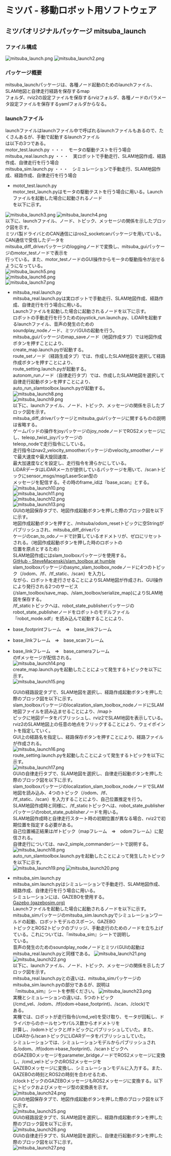 # ミツバ - 移動ロボット用ソフトウェア

## ミツバオリジナルパッケージ  mitsuba_launch

### ファイル構成
![mitsuba_launch.png](mitsuba_launch.png)
![mitsuba_launch2.png](mitsuba_launch2.png)
### パッケージ概要  
  mitsuba_launchパッケージは、各種ノード起動のためのlaunchファイル、SLAM地図と自律走行経路を保存するmap  
  フォルダ、rviz2の設定ファイルを保存するrvizフォルダ、各種ノードのパラメータ設定ファイルを保存するyamlフォルダからなる。  

### launchファイル  
  launchファイルはlaunchファイル中で呼ばれるlaunchファイルもあるので、たくさんあるが、手動で起動するlaunchファイル  
  は以下の3つである。  
        motor_test.launch.py ・・・　モータの駆動テストを行う場合
        mitsuba_real.launch.py ・・・　実ロボットで手動走行、SLAM地図作成、経路作成、自律走行を行う場合  
        mitsuba_sim.launch.py ・・・　シミュレーションで手動走行、SLAM地図作成、経路作成、自律走行を行う場合  
* motot_test.launch.py  
    motor_test_launch.pyはモータの駆動テストを行う場合に用いる。Launchファイルを起動した場合に起動されるノード  
    を以下に示す。  

![mitsuba_launch3.png](mitsuba_launch3.png)
![mitsuba_launch4.png](mitsuba_launch4.png)  
    以下に、launchファイル、ノード、トピック、メッセージの関係を示したブロック図を示す。  
    ミツバ製ドライバとのCAN通信にはros2_socketcanパッケージを用いている。CAN通信で受信したデータを  
    mitsuba_diff_driveパッケージのloggingノードで変換し、mitsuba_guiパッケージのmotor_testノードで表示を  
    行っている。また、motor_testノードのGUI操作からモータの駆動指令が出せるようになっている。  
![mitsuba_launch5.png](mitsuba_launch5.png)  
![mitsuba_launch6.png](mitsuba_launch6.png)  
![mitsuba_launch7.png](mitsuba_launch7.png)  

* mitsuba_real.launch.py  
    mitsuba_real.launch.pyは実ロボットで手動走行、SLAM地図作成、経路作成、自律走行を行う場合に用いる。  
    Launchファイルを起動した場合に起動されるノードを以下に示す。  
    ロボットの手動走行を行うためのjoystick_run.launch.py、LiDARを起動するlaunchファイル、音声の発生のための  
    soundplay_nodeノード、ミツバGUIの起動を行う。  
    mitsuba_guiパッケージのmap_saveノード（地図作成タブ）では地図作成ボタンを押すことにより、  
    create_map.launch.pyが起動する。  
    route_setノード（経路生成タブ）では、作成したSLAM地図を選択して経路作成ボタンを押すことにより、  
    route_setting.launch.pyが起動する。  
    autonom_runノード（自律走行タブ）では、作成したSLAM地図を選択して自律走行起動ボタンを押すことにより、  
    auto_run_slamtoolbox.launch.pyが起動する。  
![mitsuba_launch8.png](mitsuba_launch8.png)  
![mitsuba_launch9.png](mitsuba_launch9.png)  
    以下に、launchファイル、ノード、トピック、メッセージの関係を示したブロック図を示す。  
    mitsuba_diff_driveパッケージとmitsuba_guiパッケージに関するものの説明は省略する。  
    ゲームパッドの操作をjoyパッケージのjoy_nodeノードでROS2メッセージにし、teleop_twist_joyパッケージの  
    teleop_nodeで走行指令にしている。  
    走行指令はnav2_velocity_smootherパッケージのvelocity_smootherノードで最大速度や最大旋回速度、  
    最大加速度などを設定し、走行指令を滑らかにしている。  
    LiDARデータはLiDARメーカが提供しているパッケージを用いて、/scanトピックにsensor_msgs/msg/LaserScan型の  
    メッセージを配信する。その時のframe_idは『base_scan』とする。  
![mitsuba_launch10.png](mitsuba_launch10.png)  
![mitsuba_launch11.png](mitsuba_launch11.png)  
![mitsuba_launch12.png](mitsuba_launch12.png)  
![mitsuba_launch13.png](mitsuba_launch13.png)  
    GUIの地図保存タブで、地図作成起動ボタンを押した際のブロック図を以下に示す。  
    地図作成起動ボタンを押すと、/mitsuba/odom_resetトピックに空Stringがパブリッシュされ、mitsuba_diff_driveパッ  
    ケージのcan_to_odoノードで計算しているオドメトリが、ゼロにリセットされる。（地図作成起動ボタンを押した時のロボットの  
    位置を原点とするため）  
    SLAM地図作成にはslam_toolboxパッケージを使用する。  
    [GitHub - SteveMacenski/slam_toolbox at humble](https://github.com/SteveMacenski/slam_toolbox/tree/humble)  
    slam_toolboxパッケージのasync_slam_toolbox_nodeノードに4つのトピック（/odom、/tf、/tf_static、/scan）を入力し  
    ながら、ロボットを走行させることによりSLAM地図が作成され、GUI操作により発行される2つのサービス  
    {/slam_toolbox/save_map、/slam_toolbox/serialize_map}によりSLAM地図を保存する。  
    /tf_staticトピックへは、robot_state_publisherパッケージのrobot_state_publisherノードをロボットのモデルファイル  
    『robot_mode.sdf』を読み込んで起動することにより、  
* base_footprintフレーム　⇒　base_linkフレーム  
* base_linkフレーム　⇒　base_scanフレーム  
* base_linkフレーム　⇒　base_cameraフレーム  
    のtfメッセージが配信される。  
![mitsuba_launch14.png](mitsuba_launch14.png)  
    create_map.launch.pyを起動したことによって発生するトピックを以下に示す。  
![mitsuba_launch15.png](mitsuba_launch15.png)  

    GUIの経路設定タブで、SLAM地図を選択し、経路作成起動ボタンを押した際のブロック図を以下に示す。  
    slam_toolboxパッケージのlocalization_slam_toolbox_nodeノードにSLAM地図ファイルを読み込ませることにより、/mapト  
    ピックに地図データをパブリッシュし、rviz2でSLAM地図を表示している。  
    rviz2のSLAM地図上の任意の地点をフリックすることにより、ウェイポイントを指定していく。  
    GUI上の経路名を指定し、経路保存ボタンを押すことにより、経路ファイルが作成される。  
![mitsuba_launch16.png](mitsuba_launch16.png)  
    route_setting.launch.pyを起動したことによって発生するトピックを以下に示す。  
![mitsuba_launch17.png](mitsuba_launch17.png)  
    GUIの自律走行タブで、SLAM地図を選択し、自律走行起動ボタンを押した際のブロック図を以下に示す。  
    slam_toolboxパッケージのlocalization_slam_toolbox_nodeノードでSLAM地図を読み込み、4つのトピック（/odom、/tf、  
    /tf_static、/scan）を入力することにより、自己位置推定を行う。  
    SLAM地図作成時と同様に、/tf_staticトピックへは、robot_state_publisherパッケージのrobot_state_publisherノードを用いる。  
    SLAM地図作成時と自律走行スタート時の初期位置が異なる場合、rviz2で初期位置を指定する必要がある。  
    自己位置補正結果は/tfトピック（mapフレーム　⇒　odomフレーム）に配信される。  
    自律走行については、nav2_simple_commanderシートで説明する。  
![mitsuba_launch18.png](mitsuba_launch18.png)  
    auto_run_slamtoolbox.launch.pyを起動したことによって発生したトピックを以下に示す。  
![mitsuba_launch19.png](mitsuba_launch19.png)
![mitsuba_launch20.png](mitsuba_launch20.png)

*  mitsuba_sim.launch.py  
    mitsuba_sim.launch.pyはシミュレーションで手動走行、SLAM地図作成、経路作成、自律走行を行う場合に用いる。  
    シミュレーションには、GAZEBOを使用する。  
    [Gazebo (gazebosim.org)](https://gazebosim.org/home)  
    Launchファイルを起動した場合に起動されるノードを以下に示す。  
    mitsuba_simパッケージのmitsuba_sim.launch.pyでシミュレーションワールドの起動、ロボットモデルのスポーン、GAZEBO  
    トピックとROS2トピックのブリッジ、手動走行のためのノードを立ち上げている。これについては、『mitsuba_sim』シートで説明し  
    ている。  
    音声の発生のためのsoundplay_nodeノードとミツバGUIの起動はmitsuba_real.launch.pyと同様である。
![mitsuba_launch21.png](mitsuba_launch21.png)  
![mitsuba_launch22.png](mitsuba_launch22.png)  
    以下に、launchファイル、ノード、トピック、メッセージの関係を示したブロック図を示す。  
    mitsuba_real.launch.pyとの違いは、mitsuba_simパッケージのmitsuba_sim.launch.pyの部分であるが、説明は  
    『mitsuba_sim』シートを参照ください。
![mitsuba_launch23.png](mitsuba_launch23.png)  
    実機とシミュレーションの違いは、5つのトピック(/cmd_vel、/odom、/tf(odom->base_footprint)、/scan、/clock)で  
    ある。  
    実機では、ロボットが走行指令(/cmd_vel)を受け取り、モータが回転し、ドライバからのホールセンサパルス数からオドメトリを  
    計算し、/odomトピックと/tfトピックにパブリッシュしていた。また、LiDARから/scanトピックにLiDARデータをパブリッシュしていた。  
    シミュレーションでは、シミュレーションモデルからパブリッシュされる/odom、/tf(odom->base_footprint)、/scanトピックへ  
    のGAZEBOメッセージをparameter_bridgeノードでROS2メッセージに変換し、/cmd_velトピックのROS2メッセージを  
    GAZEBOメッセージに変換し、シミュレーションモデルに入力する。また、GAZEBOの時刻とROS2の時刻を合わせるため、  
    /clockトピックのGAZEBOメッセージもROS2メッセージに変換する。以下にトピックおよびメッセージ型の変換表を示す。  
![mitsuba_launch24.png](mitsuba_launch24.png)  
    GUIの地図保存タブで、地図作成起動ボタンを押した際のブロック図を以下に示す。  
![mitsuba_launch25.png](mitsuba_launch25.png)  
    GUIの経路設定タブで、SLAM地図を選択し、経路作成起動ボタンを押した際のブロック図を以下に示す。  
![mitsuba_launch26.png](mitsuba_launch26.png)  
    GUIの自律走行タブで、SLAM地図を選択し、自律走行起動ボタンを押した際のブロック図を以下に示す。  
![mitsuba_launch27.png](mitsuba_launch27.png)  










